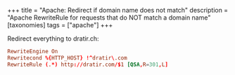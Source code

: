 +++
title = "Apache: Redirect if domain name does not match"
description = "Apache RewriteRule for requests that do NOT match a domain name"
[taxonomies]
tags = ["apache"]
+++

Redirect everything to dratir.ch:

```conf
RewriteEngine On
Rewritecond %{HTTP_HOST} !^dratir\.com
RewriteRule (.*) http://dratir.com/$1 [QSA,R=301,L]
```
